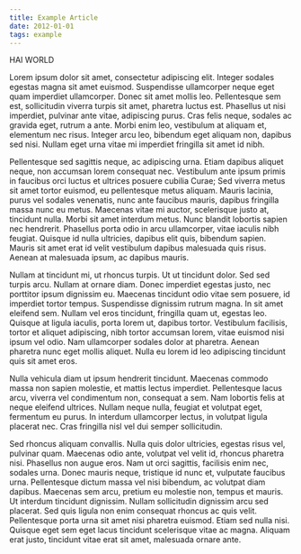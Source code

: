 ```yaml
---
title: Example Article
date: 2012-01-01
tags: example
---
```


HAI WORLD

Lorem ipsum dolor sit amet, consectetur adipiscing elit. Integer sodales egestas magna sit amet euismod. Suspendisse ullamcorper neque eget quam imperdiet ullamcorper. Donec sit amet mollis leo. Pellentesque sem est, sollicitudin viverra turpis sit amet, pharetra luctus est. Phasellus ut nisi imperdiet, pulvinar ante vitae, adipiscing purus. Cras felis neque, sodales ac gravida eget, rutrum a ante. Morbi enim leo, vestibulum at aliquam et, elementum nec risus. Integer arcu leo, bibendum eget aliquam non, dapibus sed nisi. Nullam eget urna vitae mi imperdiet fringilla sit amet id nibh.

Pellentesque sed sagittis neque, ac adipiscing urna. Etiam dapibus aliquet neque, non accumsan lorem consequat nec. Vestibulum ante ipsum primis in faucibus orci luctus et ultrices posuere cubilia Curae; Sed viverra metus sit amet tortor euismod, eu pellentesque metus aliquam. Mauris lacinia, purus vel sodales venenatis, nunc ante faucibus mauris, dapibus fringilla massa nunc eu metus. Maecenas vitae mi auctor, scelerisque justo at, tincidunt nulla. Morbi sit amet interdum metus. Nunc blandit lobortis sapien nec hendrerit. Phasellus porta odio in arcu ullamcorper, vitae iaculis nibh feugiat. Quisque id nulla ultricies, dapibus elit quis, bibendum sapien. Mauris sit amet erat id velit vestibulum dapibus malesuada quis risus. Aenean at malesuada ipsum, ac dapibus mauris.

Nullam at tincidunt mi, ut rhoncus turpis. Ut ut tincidunt dolor. Sed sed turpis arcu. Nullam at ornare diam. Donec imperdiet egestas justo, nec porttitor ipsum dignissim eu. Maecenas tincidunt odio vitae sem posuere, id imperdiet tortor tempus. Suspendisse dignissim rutrum magna. In sit amet eleifend sem. Nullam vel eros tincidunt, fringilla quam ut, egestas leo. Quisque at ligula iaculis, porta lorem ut, dapibus tortor. Vestibulum facilisis, tortor et aliquet adipiscing, nibh tortor accumsan lorem, vitae euismod nisi ipsum vel odio. Nam ullamcorper sodales dolor at pharetra. Aenean pharetra nunc eget mollis aliquet. Nulla eu lorem id leo adipiscing tincidunt quis sit amet eros.

Nulla vehicula diam ut ipsum hendrerit tincidunt. Maecenas commodo massa non sapien molestie, et mattis lectus imperdiet. Pellentesque lacus arcu, viverra vel condimentum non, consequat a sem. Nam lobortis felis at neque eleifend ultrices. Nullam neque nulla, feugiat et volutpat eget, fermentum eu purus. In interdum ullamcorper lectus, in volutpat ligula placerat nec. Cras fringilla nisl vel dui semper sollicitudin.

Sed rhoncus aliquam convallis. Nulla quis dolor ultricies, egestas risus vel, pulvinar quam. Maecenas odio ante, volutpat vel velit id, rhoncus pharetra nisi. Phasellus non augue eros. Nam ut orci sagittis, facilisis enim nec, sodales urna. Donec mauris neque, tristique id nunc et, vulputate faucibus urna. Pellentesque dictum massa vel nisi bibendum, ac volutpat diam dapibus. Maecenas sem arcu, pretium eu molestie non, tempus et mauris. Ut interdum tincidunt dignissim. Nullam sollicitudin dignissim arcu sed placerat. Sed quis ligula non enim consequat rhoncus ac quis velit. Pellentesque porta urna sit amet nisi pharetra euismod. Etiam sed nulla nisi. Quisque eget sem eget lacus tincidunt scelerisque vitae ac magna. Aliquam erat justo, tincidunt vitae erat sit amet, malesuada ornare ante.

